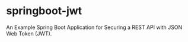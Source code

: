 # springboot-jwt
An Example Spring Boot Application for Securing a REST API with JSON Web Token (JWT).
